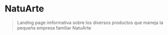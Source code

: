 # NatuArte

> Landing page imformativa sobre los diversos productos que maneja la pequeña empresa familiar NatuArte